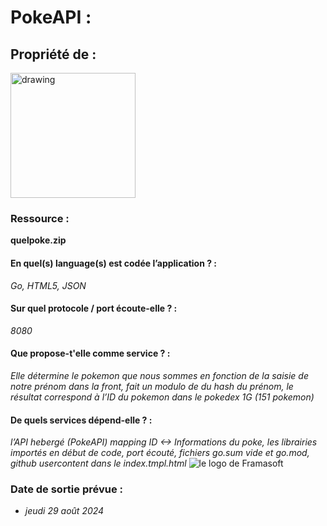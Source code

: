# **PokeAPI** : 

## **Propriété de** : 
<img src="https://www.freevector.com/uploads/vector/preview/15843/FreeVector-Nintendo.jpg" alt="drawing" width="200"/>

### **Ressource** :
**quelpoke.zip**

#### En quel(s) language(s) est codée l’application ? : 
*Go, HTML5, JSON*

#### Sur quel protocole / port écoute-elle ? : 
*8080*

#### Que propose-t'elle comme service ? : 
*Elle détermine le pokemon que nous sommes en fonction de la saisie de notre prénom dans la front, fait un modulo de du hash du prénom, le résultat correspond à l’ID du pokemon dans le pokedex 1G (151 pokemon)*

#### De quels services dépend-elle ? : 
*l’API hebergé (PokeAPI) mapping ID <-> Informations du poke, les librairies importés en début de code, port écouté, fichiers go.sum vide et go.mod, github usercontent dans le index.tmpl.html*
![le logo de Framasoft](https://stock.wikimini.org/w/images/2/2c/Pok%C3%A9mon.gif)

### **Date de sortie prévue** :
* *jeudi 29 août 2024*
